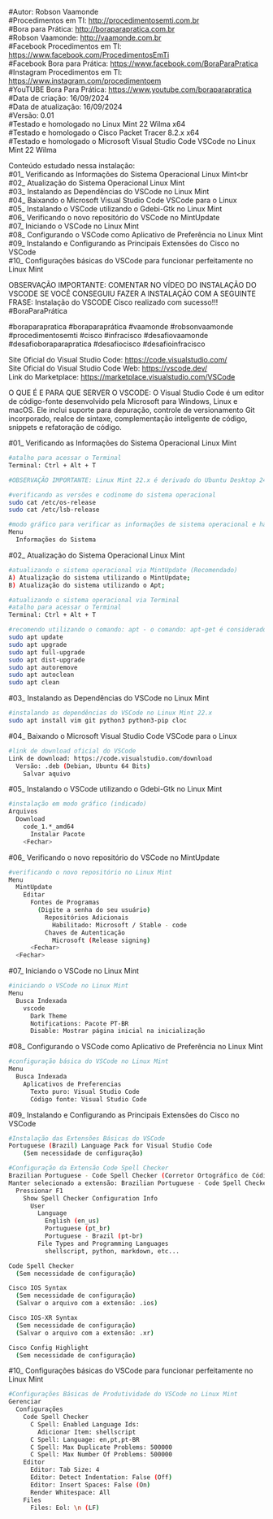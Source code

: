 #Autor: Robson Vaamonde<br>
#Procedimentos em TI: http://procedimentosemti.com.br<br>
#Bora para Prática: http://boraparapratica.com.br<br>
#Robson Vaamonde: http://vaamonde.com.br<br>
#Facebook Procedimentos em TI: https://www.facebook.com/ProcedimentosEmTi<br>
#Facebook Bora para Prática: https://www.facebook.com/BoraParaPratica<br>
#Instagram Procedimentos em TI: https://www.instagram.com/procedimentoem<br>
#YouTUBE Bora Para Prática: https://www.youtube.com/boraparapratica<br>
#Data de criação: 16/09/2024<br>
#Data de atualização: 16/09/2024<br>
#Versão: 0.01<br>
#Testado e homologado no Linux Mint 22 Wilma x64<br>
#Testado e homologado o Cisco Packet Tracer 8.2.x x64<br>
#Testado e homologado o Microsoft Visual Studio Code VSCode no Linux Mint 22 Wilma<br>

Conteúdo estudado nessa instalação:<br>
#01_ Verificando as Informações do Sistema Operacional Linux Mint<br
#02_ Atualização do Sistema Operacional Linux Mint<br>
#03_ Instalando as Dependências do VSCode no Linux Mint<br>
#04_ Baixando o Microsoft Visual Studio Code VSCode para o Linux<br>
#05_ Instalando o VSCode utilizando o Gdebi-Gtk no Linux Mint<br>
#06_ Verificando o novo repositório do VSCode no MintUpdate<br>
#07_ Iniciando o VSCode no Linux Mint<br>
#08_ Configurando o VSCode como Aplicativo de Preferência no Linux Mint<br>
#09_ Instalando e Configurando as Principais Extensões do Cisco no VSCode<br>
#10_ Configurações básicas do VSCode para funcionar perfeitamente no Linux Mint<br>

OBSERVAÇÃO IMPORTANTE: COMENTAR NO VÍDEO DO INSTALAÇÃO DO VSCODE SE VOCÊ CONSEGUIU FAZER A INSTALAÇÃO COM A SEGUINTE FRASE: Instalação do VSCODE Cisco realizado com sucesso!!! #BoraParaPrática

#boraparapratica #boraparaprática #vaamonde #robsonvaamonde #procedimentosemti #cisco #infracisco #desafiovaamonde #desafioboraparapratica #desafiocisco #desafioinfracisco

Site Oficial do Visual Studio Code: https://code.visualstudio.com/<br>
Site Oficial do Visual Studio Code Web: https://vscode.dev/<br>
Link do Marketplace: https://marketplace.visualstudio.com/VSCode

O QUE É E PARA QUE SERVER O VSCODE: O Visual Studio Code é um editor de código-fonte desenvolvido pela Microsoft para Windows, Linux e macOS. Ele inclui suporte para depuração, controle de versionamento Git incorporado, realce de sintaxe, complementação inteligente de código, snippets e refatoração de código.

#01_ Verificando as Informações do Sistema Operacional Linux Mint<br>
```bash
#atalho para acessar o Terminal
Terminal: Ctrl + Alt + T

#OBSERVAÇÃO IMPORTANTE: Linux Mint 22.x é derivado do Ubuntu Desktop 24.04.x Noble Numbat

#verificando as versões e codinome do sistema operacional
sudo cat /etc/os-release
sudo cat /etc/lsb-release

#modo gráfico para verificar as informações de sistema operacional e hardware
Menu
  Informações do Sistema
```

#02_ Atualização do Sistema Operacional Linux Mint<br>
```bash
#atualizando o sistema operacional via MintUpdate (Recomendado)
A) Atualização do sistema utilizando o MintUpdate;
B) Atualização do sistema utilizando o Apt;

#atualizando o sistema operacional via Terminal
#atalho para acessar o Terminal
Terminal: Ctrl + Alt + T

#recomendo utilizando o comando: apt - o comando: apt-get é considerado obsoleto
sudo apt update
sudo apt upgrade
sudo apt full-upgrade
sudo apt dist-upgrade
sudo apt autoremove
sudo apt autoclean
sudo apt clean
```

#03_ Instalando as Dependências do VSCode no Linux Mint<br>
```bash
#instalando as dependências do VSCode no Linux Mint 22.x
sudo apt install vim git python3 python3-pip cloc
```

#04_ Baixando o Microsoft Visual Studio Code VSCode para o Linux<br>
```bash
#link de download oficial do VSCode
Link de download: https://code.visualstudio.com/download
  Versão: .deb (Debian, Ubuntu 64 Bits)
    Salvar aquivo
```

#05_ Instalando o VSCode utilizando o Gdebi-Gtk no Linux Mint<br>
```bash
#instalação em modo gráfico (indicado)
Arquivos
  Download
    code_1.*_amd64
      Instalar Pacote
    <Fechar>
```

#06_ Verificando o novo repositório do VSCode no MintUpdate<br>
```bash
#verificando o novo repositório no Linux Mint
Menu
  MintUpdate
    Editar
      Fontes de Programas
        (Digite a senha do seu usuário)
          Repositórios Adicionais
            Habilitado: Microsoft / Stable - code
          Chaves de Autenticação
            Microsoft (Release signing)
      <Fechar>
  <Fechar>
```

#07_ Iniciando o VSCode no Linux Mint<br>
```bash
#iniciando o VSCode no Linux Mint
Menu
  Busca Indexada
    vscode
      Dark Theme
      Notifications: Pacote PT-BR
      Disable: Mostrar página inicial na inicialização
```

#08_ Configurando o VSCode como Aplicativo de Preferência no Linux Mint<br>
```bash
#configuração básica do VSCode no Linux Mint
Menu
  Busca Indexada
    Aplicativos de Preferencias
      Texto puro: Visual Studio Code
      Código fonte: Visual Studio Code
```

#09_ Instalando e Configurando as Principais Extensões do Cisco no VSCode<br>
```bash
#Instalação das Extensões Básicas do VSCode
Portuguese (Brazil) Language Pack for Visual Studio Code
	(Sem necessidade de configuração)

#Configuração da Extensão Code Spell Checker
Brazilian Portuguese - Code Spell Checker (Corretor Ortográfico de Código)
Manter selecionado a extensão: Brazilian Portuguese - Code Spell Checker
  Pressionar F1
    Show Spell Checker Configuration Info
      User
        Language
          English (en_us)
          Portuguese (pt_br)
          Portuguese - Brazil (pt-br)
        File Types and Programming Languages
          shellscript, python, markdown, etc...

Code Spell Checker
  (Sem necessidade de configuração)

Cisco IOS Syntax
  (Sem necessidade de configuração)
  (Salvar o arquivo com a extensão: .ios)

Cisco IOS-XR Syntax
  (Sem necessidade de configuração)
  (Salvar o arquivo com a extensão: .xr)

Cisco Config Highlight
  (Sem necessidade de configuração)
```

#10_ Configurações básicas do VSCode para funcionar perfeitamente no Linux Mint<br>
```bash
#Configurações Básicas de Produtividade do VSCode no Linux Mint
Gerenciar
  Configurações
    Code Spell Checker
      C Spell: Enabled Language Ids: 
        Adicionar Item: shellscript
      C Spell: Language: en,pt,pt-BR
      C Spell: Max Duplicate Problems: 500000
      C Spell: Max Number Of Problems: 500000
    Editor
      Editor: Tab Size: 4
      Editor: Detect Indentation: False (Off)
      Editor: Insert Spaces: False (On)
      Render Whitespace: All
    Files
      Files: Eol: \n (LF)
```